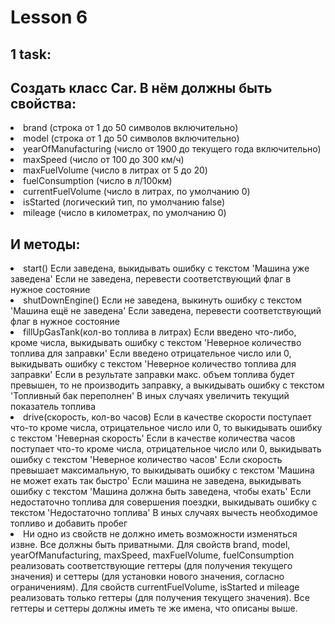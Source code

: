 # Lesson 6

## 1 task:
## Создать класс Car. В нём должны быть свойства:
<li> brand (строка от 1 до 50 символов включительно)
<li> model (строка от 1 до 50 символов включительно)
<li> yearOfManufacturing (число от 1900 до текущего года включительно)
<li> maxSpeed (число от 100 до 300 км/ч)
<li> maxFuelVolume (число в литрах от 5 до 20)
<li> fuelConsumption (число в л/100км)
<li> currentFuelVolume (число в литрах, по умолчанию 0)
<li> isStarted (логический тип, по умолчанию false)
<li> mileage (число в километрах, по умолчанию 0)

## И методы:
<li> start()
  Если заведена, выкидывать ошибку с текстом 'Машина уже заведена'
  Если не заведена, перевести соответствующий флаг в нужное состояние
<li> shutDownEngine()
  Если не заведена, выкинуть ошибку с текстом 'Машина ещё не заведена'
  Если заведена, перевести соответствующий флаг в нужное состояние
<li> fillUpGasTank(кол-во топлива в литрах)
  Если введено что-либо, кроме числа, выкидывать ошибку с текстом 'Неверное количество топлива для заправки'
  Если введено отрицательное число или 0, выкидывать ошибку с текстом 'Неверное количество топлива для заправки'
  Если в результате заправки макс. объем топлива будет превышен, то не производить заправку, а выкидывать ошибку с текстом 'Топливный бак переполнен'
  В иных случаях увеличить текущий показатель топлива
<li> drive(скорость, кол-во часов)
  Если в качестве скорости поступает что-то кроме числа, отрицательное число или 0, то выкидывать ошибку с текстом 'Неверная скорость'
  Если в качестве количества часов поступает что-то кроме числа, отрицательное число или 0, выкидывать ошибку с текстом 'Неверное количество часов'
  Если скорость превышает максимальную, то выкидывать ошибку с текстом 'Машина не может ехать так быстро'
  Если машина не заведена, выкидывать ошибку с текстом 'Машина должна быть заведена, чтобы ехать'
  Если недостаточно топлива для совершения поездки, выкидывать ошибку с текстом 'Недостаточно топлива'
  В иных случаях вычесть необходимое топливо и добавить пробег
<li> Ни одно из свойств не должно иметь возможности изменяться извне. Все должны быть приватными. Для свойств brand, model, yearOfManufacturing, maxSpeed, maxFuelVolume, fuelConsumption реализовать соответствующие геттеры (для получения текущего значения) и сеттеры (для установки нового значения, согласно ограничениям). Для свойств currentFuelVolume, isStarted и mileage реализовать только геттеры (для получения текущего значения). Все геттеры и сеттеры должны иметь те же имена, что описаны выше.

